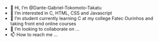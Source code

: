 - 👋 Hi, I’m @Dante-Gabriel-Tokomoto-Takatu
- 👀 I’m interested in C, HTML, CSS and Javascript
- 🌱 I’m student currently learning C at my college Fatec Ourinhos and taking front end online courses
- 💞️ I’m looking to collaborate on ...
- 📫 How to reach me ...

<!---
Dante-Gabriel-Tokomoto-Takatu/Dante-Gabriel-Tokomoto-Takatu is a ✨ special ✨ repository because its `README.md` (this file) appears on your GitHub profile.
You can click the Preview link to take a look at your changes.
--->
